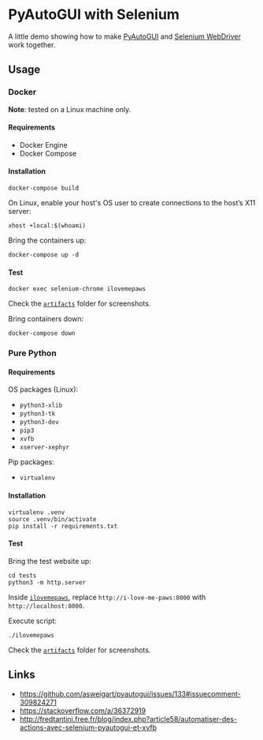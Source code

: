 # PyAutoGUI with Selenium

A little demo showing how to make [PyAutoGUI](https://pyautogui.readthedocs.io) and [Selenium WebDriver](https://www.selenium.dev) work together.

## Usage

### Docker

**Note**: tested on a Linux machine only.

#### Requirements

* Docker Engine
* Docker Compose

#### Installation

```shell
docker-compose build
```

On Linux, enable your host's OS user to create connections to the host’s X11 server:

```shell
xhost +local:$(whoami)
```

Bring the containers up:

```shell
docker-compose up -d
```

#### Test

```shell
docker exec selenium-chrome ilovemepaws
```

Check the [`artifacts`](./artifacts) folder for screenshots.

Bring containers down:

```shell
docker-compose down
```

### Pure Python

#### Requirements

OS packages (Linux):

* `python3-xlib`
* `python3-tk`
* `python3-dev`
* `pip3`
* `xvfb`
* `xserver-xephyr`

Pip packages:

* `virtualenv`

#### Installation

```shell
virtualenv .venv
source .venv/bin/activate
pip install -r requirements.txt
```

#### Test

Bring the test website up:

```shell
cd tests
python3 -m http.server
```

Inside [`ilovemepaws`](./ilovemepaws), replace `http://i-love-me-paws:8000` with `http://localhost:8000`.

Execute script:

```shell
./ilovemepaws
```

Check the [`artifacts`](./artifacts) folder for screenshots.

## Links

* https://github.com/asweigart/pyautogui/issues/133#issuecomment-309824271
* https://stackoverflow.com/a/36372919
* http://fredtantini.free.fr/blog/index.php?article58/automatiser-des-actions-avec-selenium-pyautogui-et-xvfb
